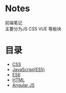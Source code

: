 # Notes

前端笔记  
主要分为JS CSS VUE 等板块

# 目录

* [CSS](CSS/README.md)
* [JavaScript\(ES5\)](/JavaScript-5/READAE.md)
* [ES6](/ES6/README.md)
* [HTML](/HTML/README.md)
* [Angular JS](/Angular.js/README.md)





